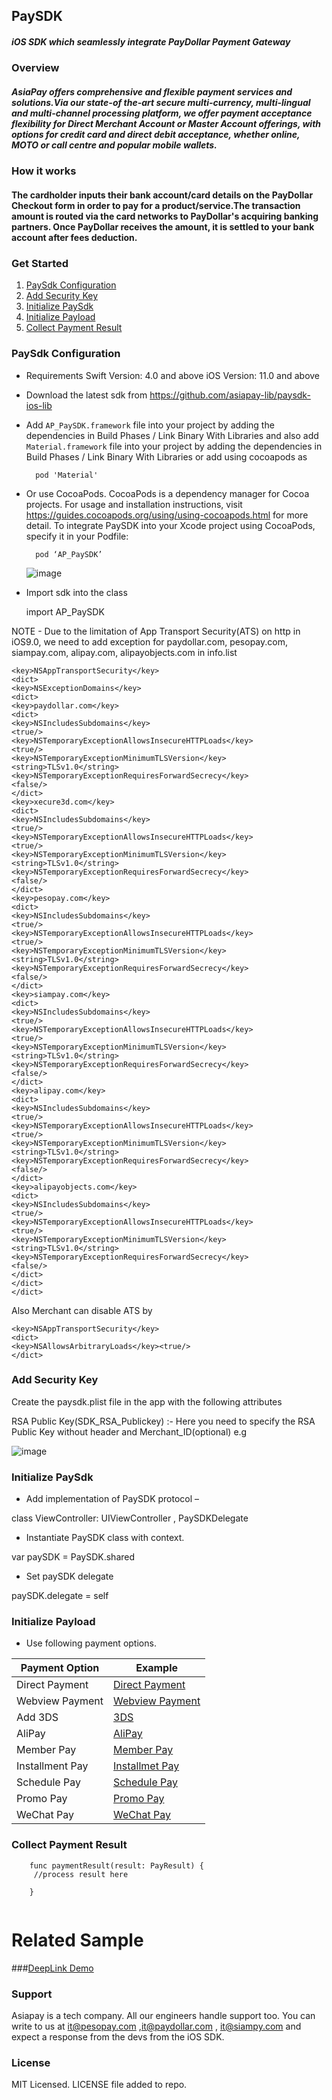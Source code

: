 
## PaySDK   
##### iOS SDK which seamlessly integrate PayDollar Payment Gateway

### Overview

##### AsiaPay offers comprehensive and flexible payment services and solutions.Via our state-of the-art secure multi-currency, multi-lingual and multi-channel processing platform, we offer payment acceptance flexibility for Direct Merchant Account or Master Account offerings, with options for credit card and direct debit acceptance, whether online, MOTO or call centre and popular mobile wallets.

### How it works
#### The cardholder inputs their bank account/card details on the PayDollar Checkout form in order to pay for a product/service.The transaction amount is routed via the card networks to PayDollar's acquiring banking partners. Once PayDollar receives the amount, it is settled to your bank account after fees deduction.

### Get Started

1. [PaySdk Configuration](#paysdk-configuration)
2. [Add Security Key](#add-security-key)
3. [Initialize PaySdk](#initialize-paysdk)
4. [Initialize Payload](#initialize-payload)
5. [Collect Payment Result](#collect-payment-result)

### PaySdk Configuration

*  Requirements
Swift Version: 4.0 and above
iOS Version: 11.0 and above


* Download the latest sdk from https://github.com/asiapay-lib/paysdk-ios-lib

* Add `AP_PaySDK.framework` file into your project by adding the dependencies in Build Phases / Link Binary With Libraries and also add `Material.framework` file into your project by adding the dependencies in Build Phases / Link Binary With Libraries or add using  cocoapods as 

  ```
    pod 'Material'
  ```
 
* Or use CocoaPods. CocoaPods is a dependency manager for Cocoa projects. For usage and installation instructions, visit https://guides.cocoapods.org/using/using-cocoapods.html for more detail. To integrate PaySDK into your Xcode project using CocoaPods, specify it in your Podfile:

  ```
    pod ‘AP_PaySDK’
  ```
 
  ![image](https://user-images.githubusercontent.com/57219862/81049934-cb1f5900-8edc-11ea-9c95-9dfa2bb3833a.png)

* Import sdk into the class

   import AP_PaySDK
 
 NOTE - Due to the limitation of App Transport Security(ATS) on http in iOS9.0, we need to add exception for paydollar.com, pesopay.com, siampay.com, alipay.com, alipayobjects.com in info.list

```
<key>NSAppTransportSecurity</key>
<dict>
<key>NSExceptionDomains</key>
<dict>
<key>paydollar.com</key>
<dict>
<key>NSIncludesSubdomains</key>
<true/>
<key>NSTemporaryExceptionAllowsInsecureHTTPLoads</key>
<true/>
<key>NSTemporaryExceptionMinimumTLSVersion</key>
<string>TLSv1.0</string>
<key>NSTemporaryExceptionRequiresForwardSecrecy</key>
<false/>
</dict>
<key>xecure3d.com</key>
<dict>
<key>NSIncludesSubdomains</key>
<true/>
<key>NSTemporaryExceptionAllowsInsecureHTTPLoads</key>
<true/>
<key>NSTemporaryExceptionMinimumTLSVersion</key>
<string>TLSv1.0</string>
<key>NSTemporaryExceptionRequiresForwardSecrecy</key>
<false/>
</dict>
<key>pesopay.com</key>
<dict>
<key>NSIncludesSubdomains</key>
<true/>
<key>NSTemporaryExceptionAllowsInsecureHTTPLoads</key>
<true/>
<key>NSTemporaryExceptionMinimumTLSVersion</key>
<string>TLSv1.0</string>
<key>NSTemporaryExceptionRequiresForwardSecrecy</key>
<false/>
</dict>
<key>siampay.com</key>
<dict>
<key>NSIncludesSubdomains</key>
<true/>
<key>NSTemporaryExceptionAllowsInsecureHTTPLoads</key>
<true/>
<key>NSTemporaryExceptionMinimumTLSVersion</key>
<string>TLSv1.0</string>
<key>NSTemporaryExceptionRequiresForwardSecrecy</key>
<false/>
</dict>
<key>alipay.com</key>
<dict>
<key>NSIncludesSubdomains</key>
<true/>
<key>NSTemporaryExceptionAllowsInsecureHTTPLoads</key>
<true/>
<key>NSTemporaryExceptionMinimumTLSVersion</key>
<string>TLSv1.0</string>
<key>NSTemporaryExceptionRequiresForwardSecrecy</key>
<false/>
</dict>
<key>alipayobjects.com</key>
<dict>
<key>NSIncludesSubdomains</key>
<true/>
<key>NSTemporaryExceptionAllowsInsecureHTTPLoads</key>
<true/>
<key>NSTemporaryExceptionMinimumTLSVersion</key>
<string>TLSv1.0</string>
<key>NSTemporaryExceptionRequiresForwardSecrecy</key>
<false/>
</dict>
</dict>
</dict>
```
Also Merchant can disable ATS by 

```
<key>NSAppTransportSecurity</key>
<dict>
<key>NSAllowsArbitraryLoads</key><true/>
</dict>

```


### Add Security Key

Create the paysdk.plist file in the app with the following attributes      
    
RSA Public Key(SDK_RSA_Publickey) :- Here you need to specify the RSA Public Key without header and Merchant_ID(optional)
e.g

![image](https://user-images.githubusercontent.com/57220911/79866991-4112c300-83fb-11ea-82e9-4bf8a5575565.png)

### Initialize PaySdk

* Add implementation of PaySDK protocol –

class ViewController: UIViewController , PaySDKDelegate

* Instantiate PaySDK class with context.

 var paySDK = PaySDK.shared

* Set paySDK delegate

paySDK.delegate = self


### Initialize Payload

* Use following payment options.
 
Payment Option | Example
--- | --- 
Direct Payment | [Direct Payment](https://github.com/asiapay-lib/paysdk-ios-demo/blob/master/DirectPay/README.md)
Webview Payment | [Webview Payment](https://github.com/asiapay-lib/paysdk-ios-demo/blob/master/WebView/README.md)
Add 3DS  | [3DS](https://github.com/asiapay-lib/paysdk-ios-demo/blob/master/3DS/README.md)
AliPay  | [AliPay](https://github.com/asiapay-lib/paysdk-ios-demo/blob/master/AliPay/README.md)
Member Pay | [Member Pay](https://github.com/asiapay-lib/paysdk-ios-demo/blob/master/MemberPay/README.md)
Installment Pay | [Installmet Pay](https://github.com/asiapay-lib/paysdk-ios-demo/blob/master/InstallmentPay/README.md)
Schedule Pay | [Schedule Pay](https://github.com/asiapay-lib/paysdk-ios-demo/blob/master/SchedulePay/README.md)
Promo Pay | [Promo Pay](https://github.com/asiapay-lib/paysdk-ios-demo/blob/master/PromoPay/README.md)
WeChat Pay | [WeChat Pay](https://github.com/asiapay-lib/paysdk-ios-demo/blob/master/WeChat/README.md)



### Collect Payment Result

```
    func paymentResult(result: PayResult) {
     //process result here
     
    }
    
```

# Related Sample
###[DeepLink Demo](#https://github.com/asiapay-lib/ios-deeplink-demo)

### Support
Asiapay is a tech company. All our engineers handle support too. You can write to us at it@pesopay.com ,it@paydollar.com , it@siampy.com and expect a response from the devs from the iOS SDK.

### License
MIT Licensed. LICENSE file added to repo.



